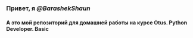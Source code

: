 ### Привет, я  *@BarashekShaun*
#### А это мой репозиторий для домашней работы на курсе Otus. Python Developer. Basic 